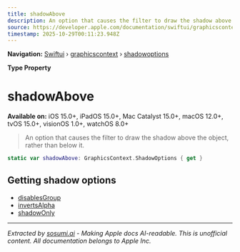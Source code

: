 ```yaml
---
title: shadowAbove
description: An option that causes the filter to draw the shadow above the object, rather than below it.
source: https://developer.apple.com/documentation/swiftui/graphicscontext/shadowoptions/shadowabove
timestamp: 2025-10-29T00:11:23.948Z
---
```


**Navigation:** [Swiftui](/documentation/swiftui) › [graphicscontext](/documentation/swiftui/graphicscontext) › [shadowoptions](/documentation/swiftui/graphicscontext/shadowoptions)

**Type Property**

# shadowAbove

**Available on:** iOS 15.0+, iPadOS 15.0+, Mac Catalyst 15.0+, macOS 12.0+, tvOS 15.0+, visionOS 1.0+, watchOS 8.0+

> An option that causes the filter to draw the shadow above the object, rather than below it.

```swift
static var shadowAbove: GraphicsContext.ShadowOptions { get }
```

## Getting shadow options

- [disablesGroup](/documentation/swiftui/graphicscontext/shadowoptions/disablesgroup)
- [invertsAlpha](/documentation/swiftui/graphicscontext/shadowoptions/invertsalpha)
- [shadowOnly](/documentation/swiftui/graphicscontext/shadowoptions/shadowonly)

---

*Extracted by [sosumi.ai](https://sosumi.ai) - Making Apple docs AI-readable.*
*This is unofficial content. All documentation belongs to Apple Inc.*
